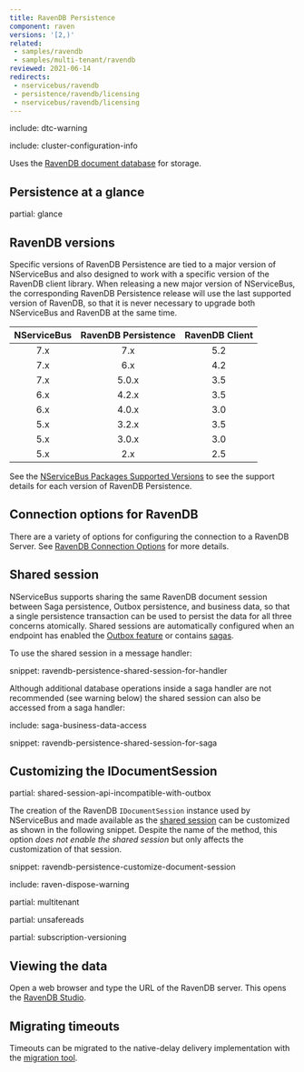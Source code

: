 ```yaml
---
title: RavenDB Persistence
component: raven
versions: '[2,)'
related:
 - samples/ravendb
 - samples/multi-tenant/ravendb
reviewed: 2021-06-14
redirects:
 - nservicebus/ravendb
 - persistence/ravendb/licensing
 - nservicebus/ravendb/licensing
---
```


include: dtc-warning

include: cluster-configuration-info

Uses the [RavenDB document database](https://ravendb.net/) for storage.


## Persistence at a glance

partial: glance

## RavenDB versions

Specific versions of RavenDB Persistence are tied to a major version of NServiceBus and also designed to work with a specific version of the RavenDB client library. When releasing a new major version of NServiceBus, the corresponding RavenDB Persistence release will use the last supported version of RavenDB, so that it is never necessary to upgrade both NServiceBus and RavenDB at the same time.

| NServiceBus | RavenDB Persistence | RavenDB Client |
|:-----------:|:-------------------:|:--------------:|
|     7.x     |        7.x          |       5.2      |
|     7.x     |        6.x          |       4.2      |
|     7.x     |        5.0.x        |       3.5      |
|     6.x     |        4.2.x        |       3.5      |
|     6.x     |        4.0.x        |       3.0      |
|     5.x     |        3.2.x        |       3.5      |
|     5.x     |        3.0.x        |       3.0      |
|     5.x     |         2.x         |       2.5      |

See the [NServiceBus Packages Supported Versions](/nservicebus/upgrades/supported-versions.md#persistence-packages-nservicebus-ravendb) to see the support details for each version of RavenDB Persistence.

## Connection options for RavenDB

There are a variety of options for configuring the connection to a RavenDB Server. See [RavenDB Connection Options](connection.md) for more details.

## Shared session

NServiceBus supports sharing the same RavenDB document session between Saga persistence, Outbox persistence, and business data, so that a single persistence transaction can be used to persist the data for all three concerns atomically. Shared sessions are automatically configured when an endpoint has enabled the [Outbox feature](/nservicebus/outbox/) or contains [sagas](/nservicebus/sagas/).

To use the shared session in a message handler:

snippet: ravendb-persistence-shared-session-for-handler

Although additional database operations inside a saga handler are not recommended (see warning below) the shared session can also be accessed from a saga handler:

include: saga-business-data-access

snippet: ravendb-persistence-shared-session-for-saga


## Customizing the IDocumentSession

partial: shared-session-api-incompatible-with-outbox

The creation of the RavenDB `IDocumentSession` instance used by NServiceBus and made available as the [shared session](#shared-session) can be customized as shown in the following snippet. Despite the name of the method, this option *does not enable the shared session* but only affects the customization of that session.

snippet: ravendb-persistence-customize-document-session

include: raven-dispose-warning

partial: multitenant

partial: unsafereads

partial: subscription-versioning


## Viewing the data

Open a web browser and type the URL of the RavenDB server. This opens the [RavenDB Studio](https://ravendb.net/docs/search/latest/csharp?searchTerm=management-studio).


## Migrating timeouts

Timeouts can be migrated to the native-delay delivery implementation with the [migration tool](/nservicebus/tools/migrate-to-native-delivery.md).

